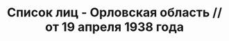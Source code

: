 ---
title: Список лиц - Орловская область // от 19 апреля 1938 года
description: РГАСПИ, ф.17, т.8, оп.171, дело 416, лист 150
images:
- /disk/pictures/v08/17-171-416-150.jpg
- /disk/pictures/v08/17-171-416-151.jpg
- /disk/pictures/v08/17-171-416-152.jpg
- /disk/pictures/v08/17-171-416-153.jpg
---